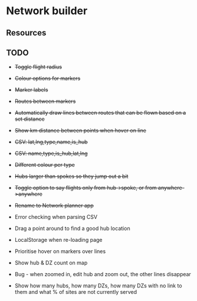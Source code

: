 # Network builder

## Resources


## TODO

+ ~~Toggle flight radius~~
+ ~~Colour options for markers~~
+ ~~Marker labels~~
+ ~~Routes between markers~~
+ ~~Automatically draw lines between routes that can be flown based on a set distance~~
+ ~~Show km distance between points when hover on line~~
+ ~~CSV: lat,lng,type,name,is_hub~~
+ ~~CSV: name,type,is_hub,lat,lng~~
+ ~~Different colour per type~~
+ ~~Hubs larger than spokes so they jump out a bit~~
+ ~~Toggle option to say flights only from hub->spoke, or from anywhere->anywhere~~
+ ~~Rename to Network planner app~~
+ Error checking when parsing CSV
+ Drag a point around to find a good hub location
+ LocalStorage when re-loading page
+ Prioritise hover on markers over lines
+ Show hub & DZ count on map

+ Bug - when zoomed in, edit hub and zoom out, the other lines disappear
+ Show how many hubs, how many DZs, how many DZs with no link to them and what % of sites are not currently served